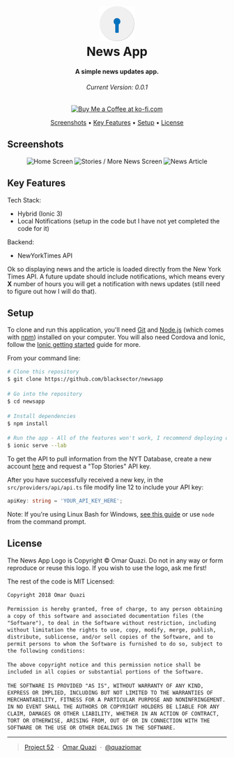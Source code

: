 <h1 align="center">
  <br>
  <a href="https://project52.tech/" target="blank"><img src="https://raw.githubusercontent.com/blacksector/authenticator/master/src/assets/imgs/logo.png" alt="Authenticator Logo" width="80"></a>

  <br>
  News App
  <br>
</h1>

<h4 align="center">A simple news updates app.</h4>

<h6 align="center">Current Version: 0.0.1</h6>

<p align="center">
  <a href='https://ko-fi.com/V7V65XWA' target='_blank'><img height='36' style='border:0px;height:36px;' src='https://az743702.vo.msecnd.net/cdn/kofi5.png?v=0' border='0' alt='Buy Me a Coffee at ko-fi.com' /></a>
</p>

<p align="center">
  <a href="#screenshots">Screenshots</a> •
  <a href="#key-features">Key Features</a> •
  <a href="#setup">Setup</a> •
  <a href="#license">License</a>
</p>

## Screenshots
<p align="center">
<img src="https://project52.tech/wp-content/uploads/2018/05/Screenshot_20180523-134907.png" alt="Home Screen" width="200">
<img src="https://project52.tech/wp-content/uploads/2018/05/Screenshot_20180523-134918.png" alt="Stories / More News Screen" width="200">
<img src="https://project52.tech/wp-content/uploads/2018/05/Screenshot_20180523-135354.png" alt="News Article" width="200">
</p>

## Key Features

Tech Stack:
* Hybrid (Ionic 3)
* Local Notifications (setup in the code but I have not yet completed the code for it)

Backend:
* NewYorkTimes API


Ok so displaying news and the article is loaded directly from the New York Times API. A future update should include notifications, which means every **X** number of hours you will get a notification with news updates (still need to figure out how I will do that).

## Setup

To clone and run this application, you'll need [Git](https://git-scm.com) and [Node.js](https://nodejs.org/en/download/) (which comes with [npm](http://npmjs.com)) installed on your computer. You will also need Cordova and Ionic, follow the <a href="https://ionicframework.com/getting-started">Ionic getting started</a> guide for more.

From your command line:

```bash
# Clone this repository
$ git clone https://github.com/blacksector/newsapp

# Go into the repository
$ cd newsapp

# Install dependencies
$ npm install

# Run the app - All of the features won't work, I recommend deploying on an emulator
$ ionic serve --lab

```

To get the API to pull information from the NYT Database, create a new account [here](https://developer.nytimes.com/signup) and request a "Top Stories" API key.

After you have successfully received a new key, in the `src/providers/api/api.ts` file modify line 12 to include your API key:

```typescript
apiKey: string = 'YOUR_API_KEY_HERE';
```

Note: If you're using Linux Bash for Windows, [see this guide](https://www.howtogeek.com/261575/how-to-run-graphical-linux-desktop-applications-from-windows-10s-bash-shell/) or use `node` from the command prompt.

## License
The News App Logo is Copyright &copy; Omar Quazi. Do not in any way or form reproduce or reuse this logo. If you wish to use the logo, ask me first!

The rest of the code is MIT Licensed:

```
Copyright 2018 Omar Quazi

Permission is hereby granted, free of charge, to any person obtaining a copy of this software and associated documentation files (the "Software"), to deal in the Software without restriction, including without limitation the rights to use, copy, modify, merge, publish, distribute, sublicense, and/or sell copies of the Software, and to permit persons to whom the Software is furnished to do so, subject to the following conditions:

The above copyright notice and this permission notice shall be included in all copies or substantial portions of the Software.

THE SOFTWARE IS PROVIDED "AS IS", WITHOUT WARRANTY OF ANY KIND, EXPRESS OR IMPLIED, INCLUDING BUT NOT LIMITED TO THE WARRANTIES OF MERCHANTABILITY, FITNESS FOR A PARTICULAR PURPOSE AND NONINFRINGEMENT. IN NO EVENT SHALL THE AUTHORS OR COPYRIGHT HOLDERS BE LIABLE FOR ANY CLAIM, DAMAGES OR OTHER LIABILITY, WHETHER IN AN ACTION OF CONTRACT, TORT OR OTHERWISE, ARISING FROM, OUT OF OR IN CONNECTION WITH THE SOFTWARE OR THE USE OR OTHER DEALINGS IN THE SOFTWARE.
```

---

> [Project 52](https://project52.tech) &nbsp;&middot;&nbsp;
> [Omar Quazi](https://quazi.co) &nbsp;&middot;&nbsp;
> [@quaziomar](https://instagram.com/quaziomar)
